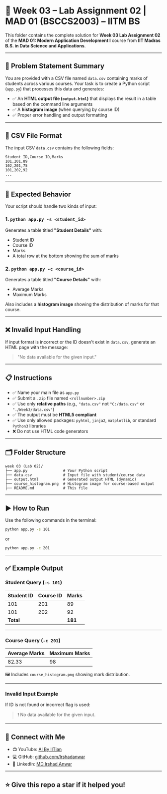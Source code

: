 # 🧪 Week 03 – Lab Assignment 02 | MAD 01 (BSCCS2003) – IITM BS

This folder contains the complete solution for **Week 03 Lab Assignment 02** of the **MAD 01: Modern Application Development I** course from **IIT Madras B.S. in Data Science and Applications**.

---

## 📌 Problem Statement Summary

You are provided with a CSV file named `data.csv` containing marks of students across various courses. Your task is to create a Python script (`app.py`) that processes this data and generates:

- ✅ An **HTML output file (`output.html`)** that displays the result in a table based on the command line arguments  
- ✅ A **histogram image** (when querying by course ID)  
- ✅ Proper error handling and output formatting

---

## 📁 CSV File Format

The input CSV `data.csv` contains the following fields:

```
Student ID,Course ID,Marks
101,201,89
102,201,75
101,202,92
...
```

---

## 🧠 Expected Behavior

Your script should handle two kinds of input:

### 1. `python app.py -s <student_id>`  
Generates a table titled **"Student Details"** with:

- Student ID  
- Course ID  
- Marks  
- A total row at the bottom showing the sum of marks  

### 2. `python app.py -c <course_id>`  
Generates a table titled **"Course Details"** with:

- Average Marks  
- Maximum Marks  

Also includes a **histogram image** showing the distribution of marks for that course.

---

## ❌ Invalid Input Handling

If input format is incorrect or the ID doesn't exist in `data.csv`, generate an HTML page with the message:

> "No data available for the given input."

---

## 📋 Instructions

- ✅ Name your main file as `app.py`  
- ✅ Submit a `.zip` file named `<rollnumber>.zip`  
- ✅ Use only **relative paths** (e.g., `"data.csv"` not `"C:/data.csv"` or `"./Week3/data.csv"`)  
- ✅ The output must be **HTML5 compliant**  
- ✅ Use only allowed packages: `pyhtml`, `jinja2`, `matplotlib`, or standard `Python3` libraries  
- ❌ Do not use HTML code generators

---

## 🗂 Folder Structure

```
week 03 (Lab 02)/
├── app.py                # Your Python script
├── data.csv              # Input file with student/course data
├── output.html           # Generated output HTML (dynamic)
├── course_histogram.png  # Histogram image for course-based output
├── README.md             # This file
```

---

## ▶️ How to Run

Use the following commands in the terminal:

```bash
python app.py -s 101
```

or

```bash
python app.py -c 201
```

---

## ✅ Example Output

### Student Query (`-s 101`)

| Student ID | Course ID | Marks   |
| ---------- | --------- | ------- |
| 101        | 201       | 89      |
| 101        | 202       | 92      |
| **Total**  |           | **181** |

---

### Course Query (`-c 201`)

| Average Marks | Maximum Marks |
| ------------- | ------------- |
| 82.33         | 98            |

🖼️ Includes `course_histogram.png` showing mark distribution.

---

### Invalid Input Example

If ID is not found or incorrect flag is used:

> ❗ No data available for the given input.

---

## 📩 Connect with Me

* 📺 YouTube: [AI By IITian](https://www.youtube.com/@AIByIITian)
* 💻 GitHub: [github.com/Irshadanwar](https://github.com/Irshadanwar)
* 🔗 LinkedIn: [MD Irshad Anwar](https://www.linkedin.com/in/mdirshadanwar)

---

## ⭐ Give this repo a star if it helped you!
